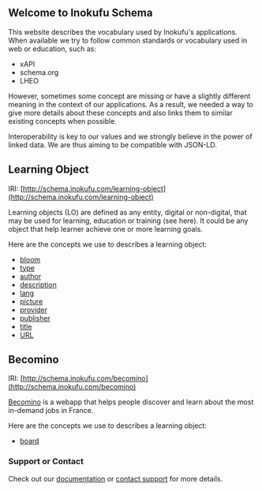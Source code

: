 ## Welcome to Inokufu Schema

This website describes the vocabulary used by Inokufu's applications.
When available we try to follow common standards or vocabulary used in web or education, such as:
- xAPI
- schema.org
- LHEO

However, sometimes some concept are missing or have a slightly different meaning in the context of our applications. As a result, we needed a way to give more details about these concepts and also links them to similar existing concepts when possible.

Interoperability is key to our values and we strongly believe in the power of linked data. We are thus aiming to be compatible with JSON-LD.

## Learning Object
IRI: [http://schema.inokufu.com/learning-object](http://schema.inokufu.com/learning-object)

Learning objects (LO) are defined as any entity, digital or non-digital, that may be used for learning, education or training (see here). It could be any object that help learner achieve one or more learning goals.

Here are the concepts we use to describes a learning object:
- [bloom](http://schema.inokufu.com/learning-object/bloom)
- [type](http://schema.inokufu.com/learning-object/type)
- [author](http://schema.inokufu.com/learning-object/author)
- [description](http://schema.inokufu.com/learning-object/description)
- [lang](http://schema.inokufu.com/learning-object/lang)
- [picture](http://schema.inokufu.com/learning-object/picture)
- [provider](http://schema.inokufu.com/learning-object/provider)
- [publisher](http://schema.inokufu.com/learning-object/publisher)
- [title](http://schema.inokufu.com/learning-object/title)
- [URL](http://schema.inokufu.com/learning-object/url)

## Becomino
IRI: [http://schema.inokufu.com/becomino](http://schema.inokufu.com/becomino)

[Becomino](https://becomino.com) is a webapp that helps people discover and learn about the most in-demand jobs in France.

Here are the concepts we use to describes a learning object:
- [board](http://schema.inokufu.com/becomino/board)


### Support or Contact

Check out our [documentation](https://developer.inokufu.com/) or [contact support](mailto:support@inokufu.com) for more details.
